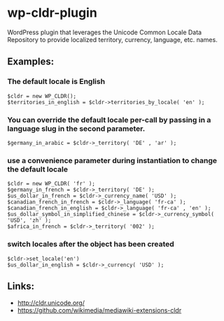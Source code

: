 # wp-cldr-plugin

WordPress plugin that leverages the Unicode Common Locale Data Repository to provide localized territory, currency, language, etc. names.

##

## Examples:
### The default locale is English
```
$cldr = new WP_CLDR();
$territories_in_english = $cldr->territories_by_locale( 'en' );
```

### You can override the default locale per-call by passing in a language slug in the second parameter.
```$germany_in_arabic = $cldr->_territory( 'DE' , 'ar' );```

### use a convenience parameter during instantiation to change the default locale
```
$cldr = new WP_CLDR( 'fr' );
$germany_in_french = $cldr->_territory( 'DE' );
$us_dollar_in_french = $cldr->_currency_name( 'USD' );
$canadian_french_in_french = $cldr->_language( 'fr-ca' );
$canadian_french_in_english = $cldr->_language( 'fr-ca' , 'en' );
$us_dollar_symbol_in_simplified_chinese = $cldr->_currency_symbol( 'USD', 'zh' );
$africa_in_french = $cldr->_territory( '002' );
```

### switch locales after the object has been created
```
$cldr->set_locale('en')
$us_dollar_in_english = $cldr->_currency( 'USD' );
```

## Links:
* http://cldr.unicode.org/
* https://github.com/wikimedia/mediawiki-extensions-cldr
